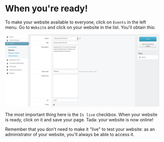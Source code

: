 # When you're ready!

To make your website available to everyone, click on `Events` in the left menu. Go to `Website` and click on your website in the list. You'll obtain this:

![](images/2.png)

The most important thing here is the `Is live` checkbox. When your website is ready, click on it and save your page. Tada: your website is now online!

Remember that you don't need to make it "live" to test your website: as an administrator of your website, you'll always be able to access it.